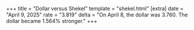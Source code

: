 +++
title = "Dollar versus Shekel"
template = "shekel.html"
[extra]
date = "April  9, 2025"
rate = "3.819"
delta = "On April  8, the dollar was 3.760. The dollar became 1.564% stronger."
+++
